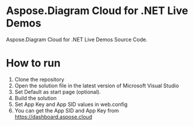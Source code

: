 # Aspose.Diagram Cloud for .NET Live Demos

Aspose.Diagram Cloud for .NET Live Demos Source Code.
 
# How to run
 
 1. Clone the repository
 2. Open the solution file in the latest version of Microsoft Visual Studio
 3. Set Default as start page (optional).
 4. Build the solution
 5. Set App Key and App SID values in web.config
 6. You can get the App SID and App Key from https://dashboard.aspose.cloud
